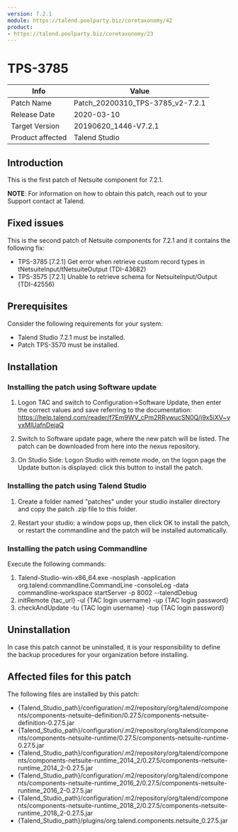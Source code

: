```yaml
---
version: 7.2.1
module: https://talend.poolparty.biz/coretaxonomy/42
product:
- https://talend.poolparty.biz/coretaxonomy/23
---
```


# TPS-3785 <!-- mandatory -->

| Info             | Value |
| ---------------- | ---------------- |
| Patch Name       | Patch\_20200310\_TPS-3785\_v2-7.2.1 |
| Release Date     | 2020-03-10 |
| Target Version   | 20190620\_1446-V7.2.1 |
| Product affected | Talend Studio |

## Introduction <!-- mandatory -->

This is the first patch of Netsuite component for 7.2.1.

**NOTE**: For information on how to obtain this patch, reach out to your Support contact at Talend.

## Fixed issues <!-- mandatory -->

This is the second patch of Netsuite components for 7.2.1 and it contains the following fix:

- TPS-3785 [7.2.1] Get error when retrieve custom record types in tNetsuiteInput/tNetsuiteOutput (TDI-43682)
- TPS-3575 [7.2.1] Unable to retrieve schema for NetsuiteInput/Output (TDI-42556)

## Prerequisites <!-- mandatory -->

Consider the following requirements for your system:

- Talend Studio 7.2.1 must be installed.
- Patch TPS-3570 must be installed.

## Installation <!-- mandatory -->

<!--
- Detailed installation steps for the customer.
- If any files need to be backed up before installation, it should be mentioned in this section.
- Two scenarios need to be considered for the installation:
 1. The customer has not yet installed any patch before => provide instructions for this
 2. The customer had installed one previous cumulative patch => provide instructions for this
-->
### Installing the patch using Software update <!-- if applicable -->

1) Logon TAC and switch to Configuration->Software Update, then enter the correct values and save referring to the documentation: https://help.talend.com/reader/f7Em9WV_cPm2RRywucSN0Q/j9x5iXV~vyxMlUafnDejaQ

2) Switch to Software update page, where the new patch will be listed. The patch can be downloaded from here into the nexus repository.

3) On Studio Side: Logon Studio with remote mode, on the logon page the Update button is displayed: click this button to install the patch.

### Installing the patch using Talend Studio <!-- if applicable -->

1) Create a folder named "patches" under your studio installer directory and copy the patch .zip file to this folder.

2) Restart your studio: a window pops up, then click OK to install the patch, or restart the commandline and the patch will be installed automatically.

### Installing the patch using Commandline <!-- if applicable -->

Execute the following commands:

1. Talend-Studio-win-x86_64.exe -nosplash -application org.talend.commandline.CommandLine -consoleLog -data commandline-workspace startServer -p 8002 --talendDebug
2. initRemote {tac_url} -ul {TAC login username} -up {TAC login password}
3. checkAndUpdate -tu {TAC login username} -tup {TAC login password}

## Uninstallation <!-- if applicable -->

In case this patch cannot be uninstalled, it is your responsibility to define the backup procedures for your organization before installing.

## Affected files for this patch <!-- if applicable -->

The following files are installed by this patch:

- {Talend_Studio_path}/configuration/.m2/repository/org/talend/components/components-netsuite-definition/0.27.5/components-netsuite-definition-0.27.5.jar
- {Talend_Studio_path}/configuration/.m2/repository/org/talend/components/components-netsuite-runtime/0.27.5/components-netsuite-runtime-0.27.5.jar
- {Talend_Studio_path}/configuration/.m2/repository/org/talend/components/components-netsuite-runtime_2014\_2/0.27.5/components-netsuite-runtime\_2014\_2-0.27.5.jar
- {Talend_Studio_path}/configuration/.m2/repository/org/talend/components/components-netsuite-runtime_2016\_2/0.27.5/components-netsuite-runtime\_2016\_2-0.27.5.jar
- {Talend_Studio_path}/configuration/.m2/repository/org/talend/components/components-netsuite-runtime_2018\_2/0.27.5/components-netsuite-runtime\_2018\_2-0.27.5.jar
- {Talend_Studio_path}/plugins/org.talend.components.netsuite\_0.27.5.jar
